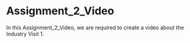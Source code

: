 # Assignment_2_Video
In this Assignment_2_Video, we are required to create a video about the Industry Visit 1.

